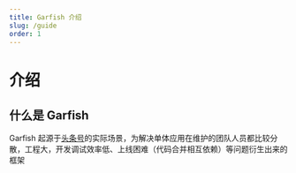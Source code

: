 ```yaml
---
title: Garfish 介绍
slug: /guide
order: 1
---
```


# 介绍

## 什么是 Garfish

Garfish 起源于[头条号](http://mp.toutiao.com)的实际场景，为解决单体应用在维护的团队人员都比较分散，工程大，开发调试效率低、上线困难（代码合并相互依赖）等问题衍生出来的框架
